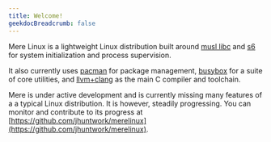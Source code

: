 ```yaml
---
title: Welcome!
geekdocBreadcrumb: false
---
```


Mere Linux is a lightweight Linux distribution built around
[musl libc](https://musl.libc.org/) and
[s6](https://skarnet.org/software/s6/) for system initialization and process
supervision.

It also currently uses [pacman](https://www.archlinux.org/pacman/) for package
management, [busybox](https://busybox.net) for a suite of core utilities, and
[llvm+clang](https://llvm.org) as the main C compiler and toolchain.

Mere is under active development and is currently missing many features of a
a typical Linux distribution. It is however, steadily progressing. You can
monitor and contribute to its progress at
[https://github.com/jhuntwork/merelinux](https://github.com/jhuntwork/merelinux).

